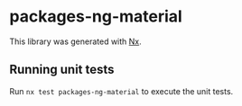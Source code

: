 # packages-ng-material

This library was generated with [Nx](https://nx.dev).

## Running unit tests

Run `nx test packages-ng-material` to execute the unit tests.
